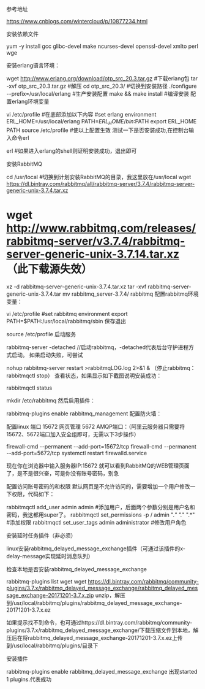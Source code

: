 参考地址

https://www.cnblogs.com/wintercloud/p/10877234.html

安装依赖文件

yum -y install gcc glibc-devel make ncurses-devel openssl-devel xmlto perl wge


安装erlang语言环境：

wget http://www.erlang.org/download/otp_src_20.3.tar.gz #下载erlang包
tar -xvf otp_src_20.3.tar.gz  #解压
cd otp_src_20.3/ #切换到安装路径
./configure --prefix=/usr/local/erlang  #生产安装配置
make && make install  #编译安装
配置erlang环境变量

vi /etc/profile  #在底部添加以下内容
#set erlang environment
ERL_HOME=/usr/local/erlang
PATH=$ERL_HOME/bin:$PATH
export ERL_HOME PATH
source /etc/profile #使以上配置生效
测试一下是否安装成功,在控制台输入命令erl

erl  #如果进入erlang的shell则证明安装成功，退出即可


安装RabbitMQ

cd /usr/local  #切换到计划安装RabbitMQ的目录，我这里放在/usr/local
wget https://dl.bintray.com/rabbitmq/all/rabbitmq-server/3.7.4/rabbitmq-server-generic-unix-3.7.4.tar.xz
# wget http://www.rabbitmq.com/releases/rabbitmq-server/v3.7.4/rabbitmq-server-generic-unix-3.7.14.tar.xz （此下载源失效）
xz -d rabbitmq-server-generic-unix-3.7.4.tar.xz
tar -xvf rabbitmq-server-generic-unix-3.7.4.tar
mv rabbitmq_server-3.7.4/ rabbitmq
配置rabbitmq环境变量：

vi /etc/profile
#set rabbitmq environment
export PATH=$PATH:/usr/local/rabbitmq/sbin
保存退出

source /etc/profile
启动服务

rabbitmq-server -detached //启动rabbitmq，-detached代表后台守护进程方式启动。
如果启动失败，可尝试

nohup rabbitmq-server restart >rabbitmqLOG.log 2>&1 &
（停止rabbitmq：rabbitmqctl stop）
查看状态，如果显示如下截图说明安装成功：

rabbitmqctl status


mkdir /etc/rabbitmq
然后启用插件：

rabbitmq-plugins enable rabbitmq_management
配置防火墙：

配置linux 端口 15672 网页管理 5672 AMQP端口：（阿里云服务器只需要将15672、5672端口加入安全组即可，无需以下3步操作）

firewall-cmd --permanent --add-port=15672/tcp
firewall-cmd --permanent --add-port=5672/tcp
systemctl restart firewalld.service

现在你在浏览器中输入服务器IP:15672 就可以看到RabbitMQ的WEB管理页面了，是不是很兴奋，可是你没有账号密码，别急

配置访问账号密码的和权限
默认网页是不允许访问的，需要增加一个用户修改一下权限，代码如下：

rabbitmqctl add_user admin admin  #添加用户，后面两个参数分别是用户名和密码，我这都用super了。
rabbitmqctl set_permissions -p / admin ".*" ".*" ".*"  #添加权限
rabbitmqctl set_user_tags admin administrator #修改用户角色


安装延时任务插件（非必须）

linux安装rabbitmq_delayed_message_exchange插件（可通过该插件的x-delay-message实现延时消息队列）

检查本地是否安装rabbitmq_delayed_message_exchange

rabbitmq-plugins list
wget wget https://dl.bintray.com/rabbitmq/community-plugins/3.7.x/rabbitmq_delayed_message_exchange/rabbitmq_delayed_message_exchange-20171201-3.7.x.zip
unzip，解压到/usr/local/rabbitmq/plugins/rabbitmq_delayed_message_exchange-20171201-3.7.x.ez

如果提示找不到命令，也可通过https://dl.bintray.com/rabbitmq/community-plugins/3.7.x/rabbitmq_delayed_message_exchange/下载压缩文件到本地，解压后在将rabbitmq_delayed_message_exchange-20171201-3.7.x.ez上传到/usr/local/rabbitmq/plugins/目录下

安装插件

rabbitmq-plugins enable rabbitmq_delayed_message_exchange
出现started 1 plugins.代表成功